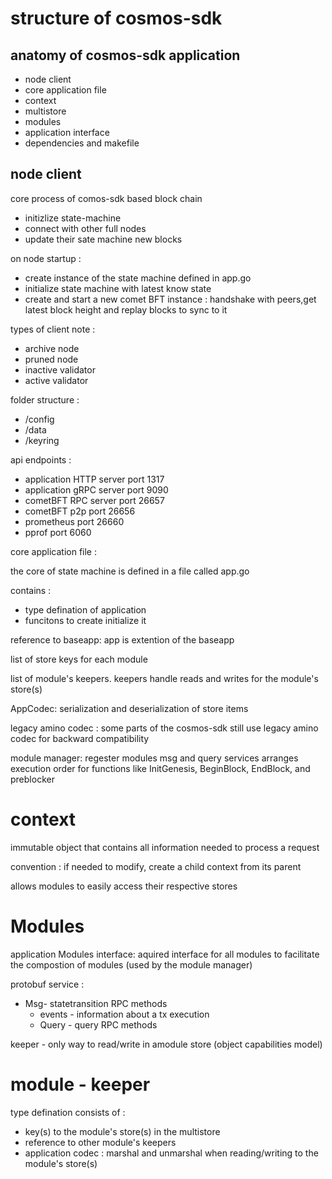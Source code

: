 # structure of cosmos-sdk 


## anatomy of cosmos-sdk application

- node client 
- core application file 
- context 
- multistore
- modules 
- application interface 
- dependencies and makefile 



## node client

core process of comos-sdk based block chain 

- initizlize state-machine
- connect with other full nodes 
- update their sate machine new blocks 


on node startup :

- create instance of the state machine defined in app.go 
- initialize state machine with latest know state 
- create and start a new comet BFT instance : handshake with peers,get latest block height and replay blocks to sync to it

types of client note :

- archive node 
- pruned node 
- inactive validator 
- active validator

folder structure :

- /config 
- /data
- /keyring

api endpoints :

- application HTTP server port 1317 
- application gRPC server port 9090
- cometBFT RPC server port 26657
- cometBFT p2p port 26656
- prometheus port 26660
- pprof port 6060


core application file :

the core of state machine is defined in a file called app.go

contains :
- type defination of application
- funcitons to create initialize it 


reference to baseapp: app is extention of the baseapp 

list of store keys for each module 

list of module's keepers. keepers  handle reads and writes for the module's store(s)

AppCodec: serialization and deserialization of store items 


legacy amino codec : some parts of the cosmos-sdk still use legacy amino codec for backward compatibility

module manager: regester modules msg  and query services arranges execution order for 
functions like InitGenesis, BeginBlock, EndBlock, and preblocker 


# context 

immutable object that contains all information needed to process a request 


convention : if needed to modify, create a child context from its parent

allows modules to easily access their respective stores



# Modules 
application Modules interface: aquired interface for all modules to facilitate the compostion of modules (used by the module manager)

protobuf service :
- Msg- statetransition RPC methods 
  - events - information about a tx execution 
  - Query - query RPC methods

keeper - only way to read/write in amodule store (object capabilities model)


# module - keeper 
type defination consists of :
- key(s) to the module's store(s) in the multistore 
- reference to other module's keepers
- application codec : marshal and unmarshal when reading/writing to the module's store(s)


